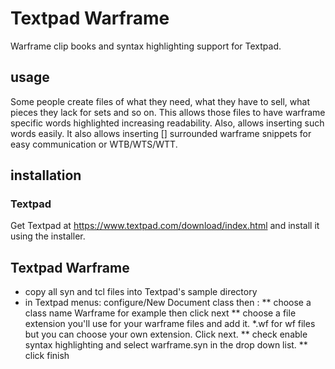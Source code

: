 # Textpad Warframe
Warframe clip books and syntax highlighting support for Textpad.

## usage
Some people create files of what they need, what they have to sell, what pieces they lack for sets and so on.
This allows those files to have warframe specific words highlighted increasing readability. Also, allows inserting such words easily.
It also allows inserting [] surrounded warframe snippets for easy communication or WTB/WTS/WTT.

## installation
### Textpad
Get Textpad at https://www.textpad.com/download/index.html and install it using the installer.
## Textpad Warframe
* copy all syn and tcl files into Textpad's sample directory
* in Textpad menus: configure/New Document class then :
** choose a class name Warframe for example then click next
** choose a file extension you'll use for your warframe files and add it. \*.wf for wf files but you can choose your own extension. Click next.
** check enable syntax highlighting and select warframe.syn in the drop down list.
** click finish
